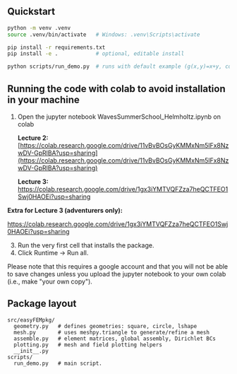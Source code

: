 ## Quickstart

```bash
python -m venv .venv
source .venv/bin/activate   # Windows: .venv\Scripts\activate

pip install -r requirements.txt
pip install -e .            # optional, editable install

python scripts/run_demo.py  # runs with default example (g(x,y)=x+y, coeffs=0)
```
## Running the code with colab to avoid installation in your machine 

1) Open the jupyter notebook WavesSummerSchool_Helmholtz.ipynb on colab
   
   __Lecture 2:__
   [https://colab.research.google.com/drive/11vBvBOsGyKMMxNm5lFx8NzwDV-GpRlBA?usp=sharing](https://colab.research.google.com/drive/11vBvBOsGyKMMxNm5lFx8NzwDV-GpRlBA?usp=sharing)
   
   __Lecture 3:__
   https://colab.research.google.com/drive/1gx3iYMTVQFZza7heQCTFEO1Swj0HAOEi?usp=sharing

__Extra for Lecture 3 (adventurers only):__

https://colab.research.google.com/drive/1gx3iYMTVQFZza7heQCTFEO1Swj0HAOEi?usp=sharing

3) Run the very first cell that installs the package.
4) Click Runtime → Run all.

Please note that this requires a google account and that you will not be able to save changes unless you upload the jupyter notebook to your own colab (i.e., make "your own copy").

## Package layout

```
src/easyFEMpkg/
  geometry.py   # defines geometries: square, circle, lshape
  mesh.py       # uses meshpy.triangle to generate/refine a mesh
  assemble.py   # element matrices, global assembly, Dirichlet BCs
  plotting.py   # mesh and field plotting helpers
  __init__.py
scripts/
  run_demo.py   # main script.
```



